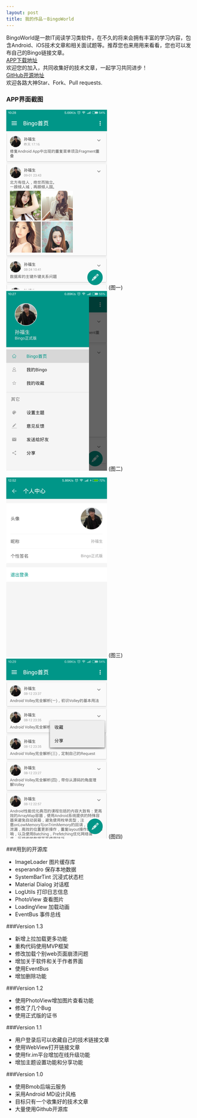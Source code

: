 ```yaml
---
layout: post
title: 我的作品－BingoWorld
---
```


BingoWorld是一款IT阅读学习类软件，在不久的将来会拥有丰富的学习内容，包含Android、iOS技术文章和相关面试题等。推荐您也来用用来看看，您也可以发布自己的Bingo链接文章。<br/>
[APP下载地址](https://fir.im/bingoworld)<br/>
欢迎您的加入，共同收集好的技术文章，一起学习共同进步！<br/>
[GitHub开源地址](https://github.com/sfsheng0322/Bingo)<br/>
欢迎各路大神Star、Fork、Pull requests.<br/>

### APP界面截图

![](/img/icon_bingo_1.png) (图一) 
![](/img/icon_bingo_2.png) (图二) 

![](/img/icon_bingo_3.png) (图三)
![](/img/icon_bingo_4.png) (图四)

###用到的开源库

* ImageLoader 图片缓存库
* esperandro 保存本地数据
* SystemBarTint 沉浸式状态栏
* Material Dialog 对话框
* LogUtils 打印日志信息
* PhotoView 查看图片
* LoadingView 加载动画
* EventBus 事件总线

###Version 1.3

* 新增上拉加载更多功能
* 重构代码使用MVP框架
* 修改加载个别web页面崩溃问题
* 增加关于软件和关于作者界面
* 使用EventBus
* 增加删除功能

###Version 1.2

* 使用PhotoView增加图片查看功能
* 修改了几个Bug
* 使用正式版的证书

###Version 1.1

* 用户登录后可以收藏自己的技术链接文章
* 使用WebView打开链接文章
* 使用fir.im平台增加在线升级功能
* 增加主题设置功能和分享功能

###Version 1.0

* 使用Bmob后端云服务
* 采用Android MD设计风格
* 目标只有一个收集好的技术文章
* 大量使用Github开源库
